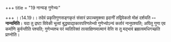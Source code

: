 +++
title = "19 नान्यङ् गुणेभ्यः"

+++
।।14.19।। तदेवं प्रकृतिगुणसङ्गकृतं संसारं प्रपञ्चमुक्त्वा इदानीं
तद्विवेकतो मोक्षं दर्शयति **-- नान्यमिति**। यदा तु द्रष्टा विवेकी
भूत्वां बुद्ध्याद्याकारपरिणतेभ्यो गुणेभ्योऽन्यं कर्तारं नानुपश्यति;
अपितु गुणा एव कर्माणि कुर्वन्तीति पश्यति; गुणेभ्यश्च परं व्यतिरिक्तं
तत्साक्षिणमात्मानं वेत्ति स तु मद्भावं ब्रह्मत्वमधिगच्छति प्राप्नोति।
